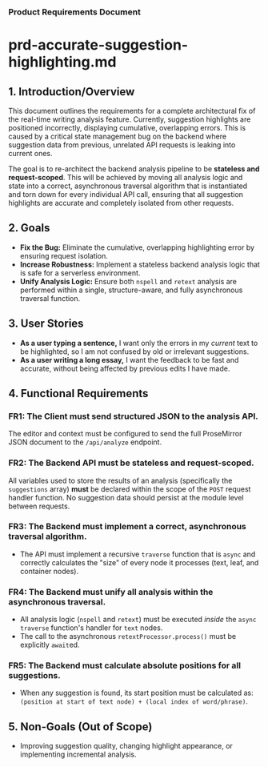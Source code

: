 ### Product Requirements Document

# prd-accurate-suggestion-highlighting.md

## 1. Introduction/Overview

This document outlines the requirements for a complete architectural fix of the real-time writing analysis feature. Currently, suggestion highlights are positioned incorrectly, displaying cumulative, overlapping errors. This is caused by a critical state management bug on the backend where suggestion data from previous, unrelated API requests is leaking into current ones.

The goal is to re-architect the backend analysis pipeline to be **stateless and request-scoped**. This will be achieved by moving all analysis logic and state into a correct, asynchronous traversal algorithm that is instantiated and torn down for every individual API call, ensuring that all suggestion highlights are accurate and completely isolated from other requests.

## 2. Goals

*   **Fix the Bug:** Eliminate the cumulative, overlapping highlighting error by ensuring request isolation.
*   **Increase Robustness:** Implement a stateless backend analysis logic that is safe for a serverless environment.
*   **Unify Analysis Logic:** Ensure both `nspell` and `retext` analysis are performed within a single, structure-aware, and fully asynchronous traversal function.

## 3. User Stories

*   **As a user typing a sentence,** I want only the errors in my *current* text to be highlighted, so I am not confused by old or irrelevant suggestions.
*   **As a user writing a long essay,** I want the feedback to be fast and accurate, without being affected by previous edits I have made.

## 4. Functional Requirements

### FR1: The Client must send structured JSON to the analysis API.
The editor and context must be configured to send the full ProseMirror JSON document to the `/api/analyze` endpoint.

### FR2: The Backend API must be stateless and request-scoped.
All variables used to store the results of an analysis (specifically the `suggestions` array) **must** be declared within the scope of the `POST` request handler function. No suggestion data should persist at the module level between requests.

### FR3: The Backend must implement a correct, asynchronous traversal algorithm.
*   The API must implement a recursive `traverse` function that is `async` and correctly calculates the "size" of every node it processes (text, leaf, and container nodes).

### FR4: The Backend must unify all analysis within the asynchronous traversal.
*   All analysis logic (`nspell` and `retext`) must be executed *inside* the `async traverse` function's handler for `text` nodes.
*   The call to the asynchronous `retextProcessor.process()` must be explicitly `await`ed.

### FR5: The Backend must calculate absolute positions for all suggestions.
*   When any suggestion is found, its start position must be calculated as: `(position at start of text node) + (local index of word/phrase)`.

## 5. Non-Goals (Out of Scope)
*   Improving suggestion quality, changing highlight appearance, or implementing incremental analysis.
